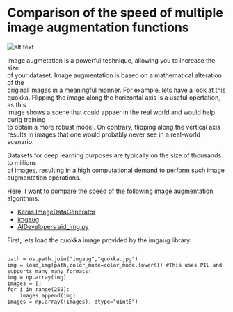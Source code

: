 # Comparison of the speed of multiple image augmentation functions

![alt text](https://github.com/maikherbig/AIDeveloper/blob/master/Comparison%20of%20augmentation%20methods/art/01_Quokka_Horiz_Vertical.png "01_Quokka")  

Image augmetation is a powerful technique, allowing you to increase the size  
of your dataset. Image augmentation is based on a mathematical alteration of the  
original images in a meaningful manner. For example, lets have a look at this quokka.
Flipping the image along the horizontal axis is a useful opertation, as this  
image shows a scene that could appaer in the real world and would help durig training  
to obtain a more robust model. On contrary, flipping along the vertical axis  
results in images that one would probably never see in a real-world scenario.

Datasets for deep learning purposes are typically on the size of thousands to millions  
of images, resulting in a high computational demand to perform such image  
augmentation operations.  

Here, I want to compare the speed of the following image augmentation algorithms:  
* [Keras ImageDataGenerator](https://keras.io/preprocessing/image/#imagedatagenerator-class)   
* [imgaug](https://imgaug.readthedocs.io/en/latest/)  
* [AIDevelopers aid_img.py](https://github.com/maikherbig/AIDeveloper/blob/master/AIDeveloper/aid_img.py)  

First, lets load the quokka image provided by the imgaug library:

<pre><code>
path = os.path.join("imgaug","quokka.jpg")
img = load_img(path,color_mode=color_mode.lower()) #This uses PIL and supports many many formats!
img = np.array(img)
images = []
for i in range(250):
    images.append(img)
images = np.array((images), dtype="uint8")
</code></pre>

